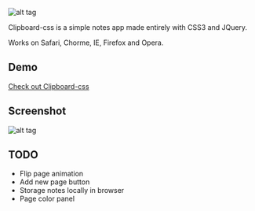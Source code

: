 ![alt tag](https://cloud.githubusercontent.com/assets/5600341/10009002/aa2222d6-60ac-11e5-9250-970154613b86.png
)

Clipboard-css is a simple notes app made entirely with CSS3 and JQuery.

Works on Safari, Chorme, IE, Firefox and Opera.

## Demo
[Check out Clipboard-css](http://cssdeck.com/labs/full/clipboard-css "Clipboard-css demo")

## Screenshot
![alt tag](https://cloud.githubusercontent.com/assets/5600341/10009100/23cfbe6c-60ae-11e5-85c0-8079728451d5.png
)


## TODO
- Flip page animation
- Add new page button
- Storage notes locally in browser
- Page color panel
